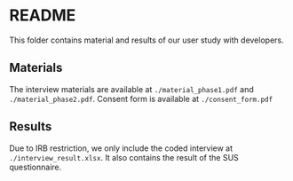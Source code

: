 # README

This folder contains material and results of our user study with developers.

## Materials

The interview materials are available at `./material_phase1.pdf` and `./material_phase2.pdf`. Consent form is available at `./consent_form.pdf`

## Results

Due to IRB restriction, we only include the coded interview at `./interview_result.xlsx`. It also contains the result of the SUS questionnaire. 

